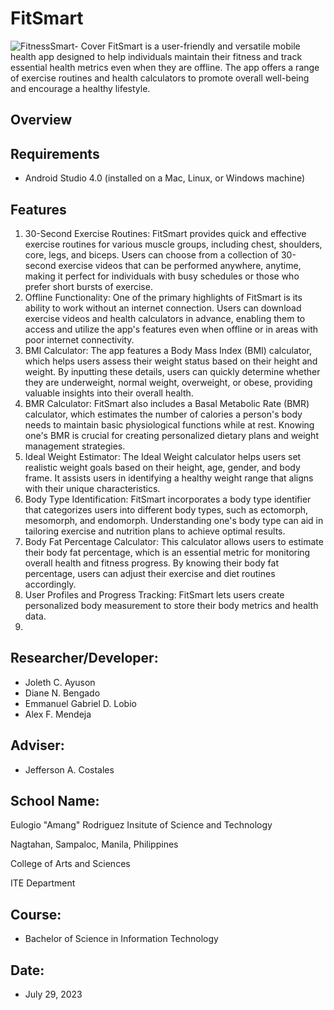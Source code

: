# FitSmart
![FitnessSmart- Cover](https://github.com/jolethayuson06/FitSmart/assets/140879047/8dfad10e-2006-4167-b76c-c98f999eadf1)
FitSmart is a user-friendly and versatile mobile health app designed to help individuals maintain their fitness and track essential health metrics even when they are offline. The app offers a range of exercise routines and health calculators to promote overall well-being and encourage a healthy lifestyle.

## Overview

## Requirements 
* Android Studio 4.0 (installed on a Mac, Linux, or Windows machine)
  
## Features
1.	30-Second Exercise Routines: FitSmart provides quick and effective exercise routines for various muscle groups, including chest, shoulders, core, legs, and biceps. Users can choose from a collection of 30-second exercise videos that can be performed anywhere, anytime, making it perfect for individuals with busy schedules or those who prefer short bursts of exercise.
2.	Offline Functionality: One of the primary highlights of FitSmart is its ability to work without an internet connection. Users can download exercise videos and health calculators in advance, enabling them to access and utilize the app's features even when offline or in areas with poor internet connectivity.
3.	BMI Calculator: The app features a Body Mass Index (BMI) calculator, which helps users assess their weight status based on their height and weight. By inputting these details, users can quickly determine whether they are underweight, normal weight, overweight, or obese, providing valuable insights into their overall health.
4.	BMR Calculator: FitSmart also includes a Basal Metabolic Rate (BMR) calculator, which estimates the number of calories a person's body needs to maintain basic physiological functions while at rest. Knowing one's BMR is crucial for creating personalized dietary plans and weight management strategies.
5.	Ideal Weight Estimator: The Ideal Weight calculator helps users set realistic weight goals based on their height, age, gender, and body frame. It assists users in identifying a healthy weight range that aligns with their unique characteristics.
6.	Body Type Identification: FitSmart incorporates a body type identifier that categorizes users into different body types, such as ectomorph, mesomorph, and endomorph. Understanding one's body type can aid in tailoring exercise and nutrition plans to achieve optimal results.
7.	Body Fat Percentage Calculator: This calculator allows users to estimate their body fat percentage, which is an essential metric for monitoring overall health and fitness progress. By knowing their body fat percentage, users can adjust their exercise and diet routines accordingly.
8.	User Profiles and Progress Tracking: FitSmart lets users create personalized body measurement to store their body metrics and health data.
9.	
## Researcher/Developer:
* Joleth C. Ayuson
* Diane N. Bengado
* Emmanuel Gabriel D. Lobio
* Alex F. Mendeja
  
## Adviser: 
* Jefferson A. Costales

## School Name:
Eulogio "Amang" Rodriguez Insitute of Science and Technology

Nagtahan, Sampaloc, Manila, Philippines

College of Arts and Sciences

ITE Department

## Course: 
* Bachelor of Science in Information Technology

## Date: 
* July 29, 2023
